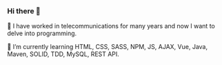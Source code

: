 ### Hi there 👋

🔭 I have worked in telecommunications for many years and now I want to delve into programming.

🌱 I’m currently learning HTML, CSS, SASS, NPM, JS, AJAX, Vue, Java, Maven, SOLID, TDD, MySQL, REST API.

